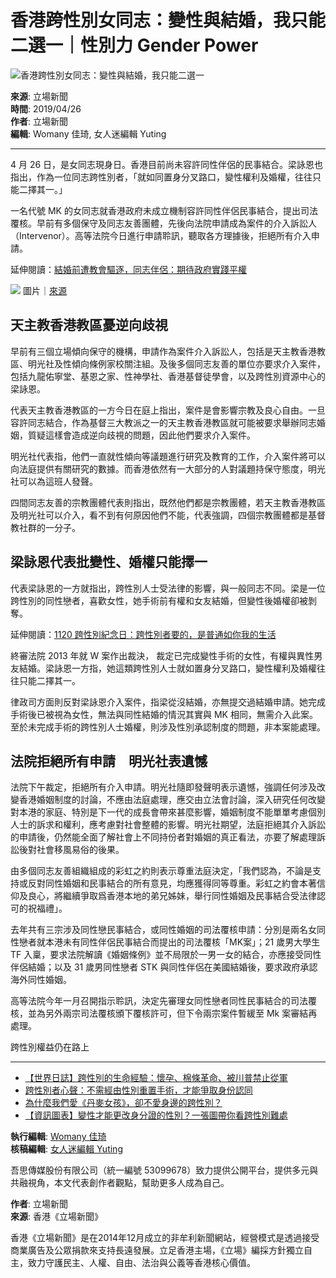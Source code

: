 # 香港跨性別女同志：變性與結婚，我只能二選一｜性別力 Gender Power

![香港跨性別女同志：變性與結婚，我只能二選一](https://womany.net/cdn-cgi/image/w=1119,f=auto,fit=scale-down/https://castle.womany.net/images/articles/18939/womany_ying_mu_kuai_zhao_2019_04_26_17_08_28_1556270265-18518-0161-7433.png)

**來源**: 立場新聞  
**時間**: 2019/04/26  
**作者**: 立場新聞  
**編輯**: Womany 佳琦, 女人迷編輯 Yuting  

----

4 月 26 日，是女同志現身日。香港目前尚未容許同性伴侶的民事結合。梁詠恩也指出，作為一位同志跨性別者，「就如同置身分叉路口，變性權利及婚權，往往只能二擇其一。」

一名代號 MK 的女同志就香港政府未成立機制容許同性伴侶民事結合，提出司法覆核。早前有多個保守及同志友善團體，先後向法院申請成為案件的介入訴訟人（Intervenor）。高等法院今日進行申請聆訊，聽取各方理據後，拒絕所有介入申請。

延伸閱讀：[結婚前遭教會驅逐，同志伴侶：期待政府實踐平權](https://womany.net/read/article/16720?ref=readout_text)

![](https://womany.net/cdn-cgi/image/w=800,fit=scale-down,f=auto/https://castle.womany.net/images/content/pictures/88035/womany_ying_mu_kuai_zhao_2019_04_26_17_08_28_1556269731-18518-0158-9535.png) 圖片｜[來源](https://thestandnews.com/lgbtq/%E5%A5%B3%E5%90%8C%E5%BF%97%E8%A6%86%E6%A0%B8%E6%8C%91%E6%88%B0%E6%B8%AF%E7%84%A1%E6%B0%91%E4%BA%8B%E7%B5%90%E5%90%88%E5%88%B6%E5%BA%A6-%E4%BF%9D%E5%AE%88%E5%9C%98%E9%AB%94%E7%94%B3%E8%AB%8B%E4%BB%8B%E5%85%A5-%E5%A4%A9%E4%B8%BB%E6%95%99-%E6%86%82%E9%80%86%E5%90%91%E6%AD%A7%E8%A6%96/)

## 天主教香港教區憂逆向歧視

早前有三個立場傾向保守的機構，申請作為案件介入訴訟人，包括是天主教香港教區、明光社及性傾向條例家校關注組。及後多個同志友善的單位亦要求介入案件，包括九龍佑寧堂、基恩之家、性神學社、香港基督徒學會，以及跨性別資源中心的梁詠恩。

代表天主教香港教區的一方今日在庭上指出，案件是會影響宗教及良心自由。一旦容許同志結合，作為基督三大教派之一的天主教香港教區就可能被要求舉辦同志婚姻，質疑這樣會造成逆向歧視的問題，因此他們要求介入案件。

明光社代表指，他們一直就性傾向等議題進行研究及教育的工作，介入案件將可以向法庭提供有關研究的數據。而香港依然有一大部分的人對議題持保守態度，明光社可以為這班人發聲。

四間同志友善的宗教團體代表則指出，既然他們都是宗教團體，若天主教香港教區及明光社可以介入，看不到有何原因他們不能，代表強調，四個宗教團體都是基督教社群的一分子。

## 梁詠恩代表批變性、婚權只能擇一

代表梁詠恩的一方就指出，跨性別人士受法律的影響，與一般同志不同。梁是一位跨性別的同性戀者，喜歡女性，她手術前有權和女友結婚，但變性後婚權卻被剝奪。

延伸閱讀：[1120 跨性別紀念日：跨性別者要的，是普通如你我的生活](https://womany.net/read/article/17175?ref=s_a_relarticles)

終審法院 2013 年就 W 案作出裁決， 裁定已完成變性手術的女性，有權與異性男友結婚。梁詠恩一方指，她這類跨性別人士就如置身分叉路口，變性權利及婚權往往只能二擇其一。

律政司方面則反對梁詠恩介入案件，指梁從沒結婚，亦無提交過結婚申請。她完成手術後已被視為女性，無法與同性結婚的情況其實與 MK 相同，無需介入此案。至於未完成手術的跨性別人士婚權，則涉及性別承認制度的問題，非本案能處理。

## 法院拒絕所有申請　明光社表遺憾

法院下午裁定，拒絕所有介入申請。明光社隨即發聲明表示遺憾，強調任何涉及改變香港婚姻制度的討論，不應由法庭處理，應交由立法會討論，深入研究任何改變對本港的家庭、特別是下一代的成長會帶來甚麼影響，婚姻制度不能單單考慮個別人士的訴求和權利，應考慮對社會整體的影響。明光社期望，法庭拒絕其介入訴訟的申請後，仍然能全面了解社會上不同持份者對婚姻的真正看法，亦要了解處理訴訟後對社會移風易俗的後果。

由多個同志友善組織組成的彩虹之約則表示尊重法庭決定，「我們認為，不論是支持或反對同性婚姻和民事結合的所有意見，均應獲得同等尊重。彩虹之約會本著信仰及良心，將繼續爭取爲香港本地的弟兄姊妹，舉行同性婚姻及民事結合受法律認可的祝福禮」。

去年共有三宗涉及同性戀民事結合，或同性婚姻的司法覆核申請：分別是兩名女同性戀者就本港未有同性伴侶民事結合而提出的司法覆核「MK案」；21 歲男大學生 TF 入稟，要求法院解讀《婚姻條例》並不局限於一男一女的結合，亦應接受同性伴侶結婚；以及 31 歲男同性戀者 STK 與同性伴侶在美國結婚後，要求政府承認海外同性婚姻。

高等法院今年一月召開指示聆訊，決定先審理女同性戀者同性民事結合的司法覆核，並為另外兩宗司法覆核頒下覆核許可，但下令兩宗案件暫緩至 Mk 案審結再處理。

跨性別權益仍在路上

---

- [【世界日誌】跨性別的生命經驗：懷孕、棉條革命、被川普禁止從軍](https://womany.net/read/article/14070?ref=s_a_relarticles)
- [跨性別者心聲：不需經由性別重置手術，才能爭取身份認同](https://womany.net/read/article/18093?ref=s_a_relarticles)
- [為什麼我們愛《丹麥女孩》，卻不愛身邊的跨性別？](https://womany.net/read/article/10292?ref=s_a_relarticles)
- [【資訊圖表】變性才能更改身分證的性別？一張圖帶你看跨性別難處](https://womany.net/read/article/11572?ref=s_a_relarticles)

**執行編輯**: [Womany 佳琦](https://womany.net/authors/ruta?ref=s_a_editor)  
**核稿編輯**: [女人迷編輯 Yuting](https://womany.net/authors/yuting?ref=s_a_editor)  

吾思傳媒股份有限公司（統一編號 53099678）致力提供公開平台，提供多元與共融視角，本文代表創作者觀點，幫助更多人成為自己。

**作者**: 立場新聞  
**來源**: 香港《立場新聞》  

香港《立場新聞》是在2014年12月成立的非牟利新聞網站，經營模式是透過接受商業廣告及公眾捐款來支持長遠發展。立足香港主場，《立場》編採方針獨立自主，致力守護民主、人權、自由、法治與公義等香港核心價值。